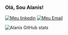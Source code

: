 ### Olá, Sou Alanis! 


[![Meu linkedin](https://img.shields.io/badge/LinkedIn-0077B5?style=for-the-badge&logo=linkedin&logoColor=white)](https://www.linkedin.com/in/alanis-o-64b103119/)
[![Meu Email](https://img.shields.io/badge/Gmail-D14836?style=for-the-badge&logo=gmail&logoColor=white)](alanisoliveira39@gmail.com)






![Alanis GitHub stats](https://github-readme-stats.vercel.app/api?username=AlanisOliveira&show_icons=true&theme=radical)
